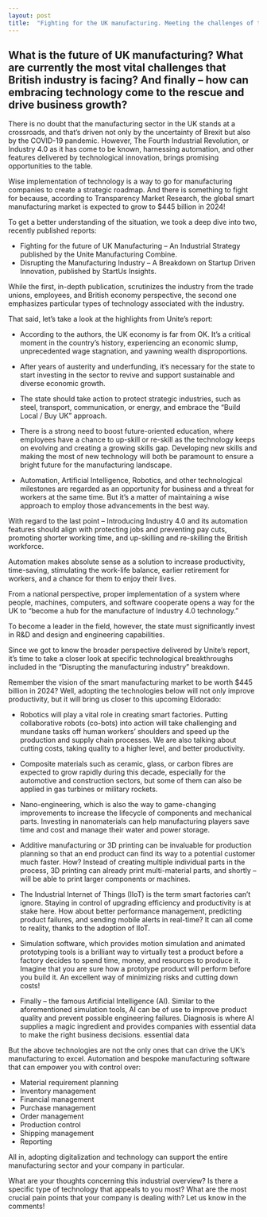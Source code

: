 ```yaml
---
layout: post
title:  "Fighting for the UK manufacturing. Meeting the challenges of the future"
---
```


## What is the future of UK manufacturing? What are currently the most vital challenges that British industry is facing? And finally – how can embracing technology come to the rescue and drive business growth?
There is no doubt that the manufacturing sector in the UK stands at a crossroads, and that’s driven not only by the uncertainty of Brexit but also by the COVID-19 pandemic. However, The Fourth Industrial Revolution, or Industry 4.0 as it has come to be known, harnessing automation, and other features delivered by technological innovation, brings promising opportunities to the table.

Wise implementation of technology is a way to go for manufacturing companies to create a strategic roadmap. And there is something to fight for because, according to Transparency Market Research, the global smart manufacturing market is expected to grow to $445 billion in 2024!

To get a better understanding of the situation, we took a deep dive into two, recently published reports:

- Fighting for the future of UK Manufacturing – An Industrial Strategy published by the Unite Manufacturing Combine.
- Disrupting the Manufacturing Industry – A Breakdown on Startup Driven Innovation, published by StartUs Insights.

While the first, in-depth publication, scrutinizes the industry from the trade unions, employees, and British economy perspective, the second one emphasizes particular types of technology associated with the industry.

That said, let’s take a look at the highlights from Unite’s report:

- According to the authors, the UK economy is far from OK. It’s a critical moment in the country’s history, experiencing an economic slump, unprecedented wage stagnation, and yawning wealth disproportions.
  
- After years of austerity and underfunding, it’s necessary for the state to start investing in the sector to revive and support sustainable and diverse economic growth.
  
- The state should take action to protect strategic industries, such as steel, transport, communication, or energy, and embrace the “Build Local / Buy UK” approach.
  
- There is a strong need to boost future-oriented education, where employees have a chance to up-skill or re-skill as the technology keeps on evolving and creating a growing skills gap. Developing new skills and making the most of new technology will both be paramount to ensure a bright future for the manufacturing landscape.
  
- Automation, Artificial Intelligence, Robotics, and other technological milestones are regarded as an opportunity for business and a threat for workers at the same time. But it’s a matter of maintaining a wise approach to employ those advancements in the best way.

With regard to the last point – Introducing Industry 4.0 and its automation features should align with protecting jobs and preventing pay cuts, promoting shorter working time, and up-skilling and re-skilling the British workforce.

Automation makes absolute sense as a solution to increase productivity, time-saving, stimulating the work-life balance, earlier retirement for workers, and a chance for them to enjoy their lives.

From a national perspective, proper implementation of a system where people, machines, computers, and software cooperate opens a way for the UK to “become a hub for the manufacture of Industry 4.0 technology.”

To become a leader in the field, however, the state must significantly invest in R&D and design and engineering capabilities.

Since we got to know the broader perspective delivered by Unite’s report, it’s time to take a closer look at specific technological breakthroughs included in the “Disrupting the manufacturing industry” breakdown.

Remember the vision of the smart manufacturing market to be worth $445 billion in 2024? Well, adopting the technologies below will not only improve productivity, but it will bring us closer to this upcoming Eldorado:

- Robotics will play a vital role in creating smart factories. Putting collaborative robots (co-bots) into action will take challenging and mundane tasks off human workers’ shoulders and speed up the production and supply chain processes. We are also talking about cutting costs, taking quality to a higher level, and better productivity.
  
- Composite materials such as ceramic, glass, or carbon fibres are expected to grow rapidly during this decade, especially for the automotive and construction sectors, but some of them can also be applied in gas turbines or military rockets.

- Nano-engineering, which is also the way to game-changing improvements to increase the lifecycle of components and mechanical parts. Investing in nanomaterials can help manufacturing players save time and cost and manage their water and power storage.
  
- Additive manufacturing or 3D printing can be invaluable for production planning so that an end product can find its way to a potential customer much faster. How? Instead of creating multiple individual parts in the process, 3D printing can already print multi-material parts, and shortly – will be able to print larger components or machines.

- The Industrial Internet of Things (IIoT) is the term smart factories can’t ignore. Staying in control of upgrading efficiency and productivity is at stake here. How about better performance management, predicting product failures, and sending mobile alerts in real-time? It can all come to reality, thanks to the adoption of IIoT.
  
- Simulation software, which provides motion simulation and animated prototyping tools is a brilliant way to virtually test a product before a factory decides to spend time, money, and resources to produce it. Imagine that you are sure how a prototype product will perform before you build it. An excellent way of minimizing risks and cutting down costs!
  
- Finally – the famous Artificial Intelligence (AI). Similar to the aforementioned simulation tools, AI can be of use to improve product quality and prevent possible engineering failures. Diagnosis is where AI supplies a magic ingredient and provides companies with essential data to make the right business decisions.
essential data

But the above technologies are not the only ones that can drive the UK’s manufacturing to excel. Automation and bespoke manufacturing software that can empower you with control over:

- Material requirement planning
- Inventory management
- Financial management
- Purchase management
- Order management
- Production control
- Shipping management
- Reporting

All in, adopting digitalization and technology can support the entire manufacturing sector and your company in particular.

What are your thoughts concerning this industrial overview? Is there a specific type of technology that appeals to you most? What are the most crucial pain points that your company is dealing with? Let us know in the comments!
